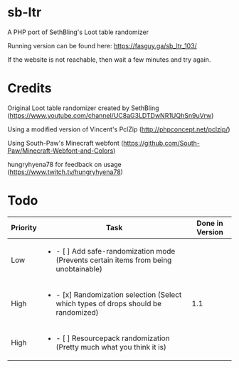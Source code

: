 # sb-ltr
A PHP port of SethBling's Loot table randomizer


Running version can be found here: https://fasguy.ga/sb_ltr_103/

If the website is not reachable, then wait a few minutes and try again.



# Credits
Original Loot table randomizer created by SethBling (https://www.youtube.com/channel/UC8aG3LDTDwNR1UQhSn9uVrw)

Using a modified version of Vincent's PclZip (http://phpconcept.net/pclzip/)

Using South-Paw's Minecraft webfont (https://github.com/South-Paw/Minecraft-Webfont-and-Colors)

hungryhyena78 for feedback on usage (https://www.twitch.tv/hungryhyena78)

# Todo
Priority | Task | Done in Version
------------ | ------------- | -------------
Low | <ul><li>- [ ] Add safe-randomization mode (Prevents certain items from being unobtainable)</li></ul> | 
High | <ul><li>- [x] Randomization selection (Select which types of drops should be randomized)</li></ul> | 1.1
High | <ul><li>- [ ] Resourcepack randomization (Pretty much what you think it is)</li></ul> | 
